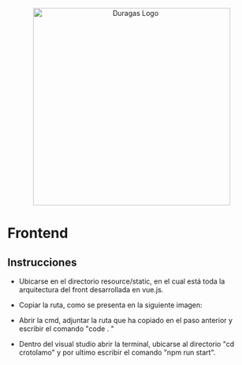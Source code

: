 <p align="center"><a href="#" target="_blank"><img src="https://duragaspromo.com/img/logo.png" width="400" alt="Duragas Logo"></a></p>

# Frontend
## Instrucciones


- Ubicarse en el directorio resource/static, en el cual está toda la arquitectura del front desarrollada en vue.js.

- Copiar la ruta, como se presenta en la siguiente imagen:


- Abrir la cmd, adjuntar la ruta que ha copiado en el paso anterior y escribir el comando "code . "


- Dentro del visual studio abrir la terminal, ubicarse al directorio "cd crotolamo" y por ultimo escribir el comando "npm run start".


<!-- - En caso de realizar cambios, verificar en la terminal si se han aplicado correctamente -->

<!-- - si al realizar modificacion
visualizar la terminal, en donde se presentara como resultado en la siguiente imagen... -->





